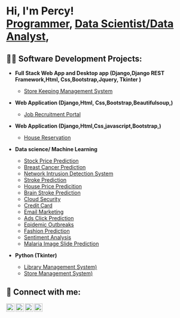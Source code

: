 <h1>Hi, I'm Percy! <br/><a href="https://github.com/Percy-O">Programmer</a>, <a href="https://www.linkedin.com/in/percyolawale/">Data Scientist/Data Analyst</a>, </h1>

<h2>👨‍💻 Software Development Projects:</h2>

- <b>Full Stack Web App and Desktop app (Django,Django REST Framework,Html, Css,Bootstrap,Jquery, Tkinter )</b>
  - [Store Keeping Management System](https://github.com/Percy-O/Store-Keeping-Management-System) 
- <b>Web Application (Django,Html, Css,Bootstrap,Beautifulsoup,)</b>
  - [Job Recruitment Portal](https://github.com/Percy-O/Job-Portal)
- <b>Web Application (Django,Html,Css,javascript,Bootstrap,)</b>
  - [House Reservation](https://github.com/Percy-O/House-Reservation) 

- <b>Data science/ Machine Learning</b>
  - [Stock Price Prediction](https://github.com/Percy-O/Stock-Price-Prediction)
  - [Breast Cancer Prediction](https://github.com/Percy-O/Breast-Cancer-Prediction)
  - [Network Intrusion Detection System](https://github.com/Percy-O/)
  - [Stroke Prediction](https://github.com/Percy-O/)
  - [House Price Predicition](https://github.com/Percy-O/House-Price-Predicition)
  - [Brain Stroke Prediction](https://github.com/Percy-O/Brain-Stroke-Prediction)
  - [Cloud Security](https://github.com/Percy-O/Cloud-Security)
  - [Credit Card](https://github.com/Percy-O/Credit-Card)
  - [Email Marketing](https://github.com/Percy-O/Email-Marketing)
  - [Ads Click Prediction](https://github.com/Percy-O/Ads-Click-Predicition)
  - [Epidemic Outbreaks](https://github.com/Percy-O/Epidemic-Outbreaks)
  - [Fashion Prediction](https://github.com/Percy-O/Fashion-Prediction)
  - [Sentiment Analysis](https://github.com/Percy-O/Sentiment-Analysis)
  - [Malaria Image Slide Prediction](https://github.com/Percy-O/)
- <b>Python (Tkinter)</b>
  - [Library Management System)](https://github.com/Percy-O/)
  - [Store Management System)](https://github.com/Percy-O/Store-Software)


<h2> 🤳 Connect with me:</h2>

[<img align="left" alt="PercyO | Twitter" width="22px" src="https://cdn.jsdelivr.net/npm/simple-icons@v3/icons/twitter.svg" />][twitter]
[<img align="left" alt="PercyO | LinkedIn" width="22px" src="https://cdn.jsdelivr.net/npm/simple-icons@v3/icons/linkedin.svg" />][linkedin]
[<img align="left" alt="PercyO | Instagram" width="22px" src="https://cdn.jsdelivr.net/npm/simple-icons@v3/icons/instagram.svg" />][instagram]
[<img align="left" alt="PercyO | Instagram" width="22px" src="https://cdn.jsdelivr.net/npm/simple-icons@v3/icons/whatsapp.svg" />][whatsapp]

[twitter]: https://twitter.com/
[instagram]: https://www.instagram.com/percyowoeye/
[linkedin]: https://linkedin.com/in/percyolawale
[whatsapp]: https://wa.me/+2347067250197

<!--
**joshmadakor1/joshmadakor1** is a ✨ _special_ ✨ repository because its `README.md` (this file) appears on your GitHub profile.

Here are some ideas to get you started:

- 🔭 I’m currently working on ...
- 🌱 I’m currently learning ...
- 👯 I’m looking to collaborate on ...
- 🤔 I’m looking for help with ...
- 💬 Ask me about ...
- 📫 How to reach me: ...
- 😄 Pronouns: ...
- ⚡ Fun fact: ...
-->
